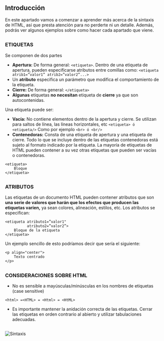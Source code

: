 ## Introducción
En este apartado vamos a comenzar a aprender más acerca de la sintaxis de HTML, así que presta atención para no perderte ni un detalle. Además, podrás ver algunos ejemplos sobre como hacer cada apartado que viene.

##

### ETIQUETAS
Se componen de dos partes
- **Apertura:** De forma general: ```<etiqueta>```. Dentro de una etiqueta de apertura, pueden especificarse atributos entre comillas como:
```<etiqueta atrib1=”valor1” atrib2=”valor2”...>```
- Un **atributo** especifica un parámetro que modifica el comportamiento de la etiqueta.
- **Cierre:** De forma general: ```</etiqueta>```
- **Algunas** etiquetas **no necesitan** etiqueta de **cierre** ya que son autocontenidas.

Una etiqueta puede ser:
- **Vacía:** No contiene elementos dentro de la apertura y cierre. Se utilizan para saltos de línea, las líneas horizontales, etc
```<etiqueta> ó <etiqueta/>```
Como por ejemplo ```<br> ó <br/>```
 - **Contenedoras:** Consta de una etiqueta de apertura y una etiqueta de cierre. Todo lo que se incluye dentro de las etiquetas contenedoras está sujeto al formato indicado por la etiqueta. La mayoría de etiquetas de HTML pueden contener a su vez otras etiquetas que pueden ser vacías o contenedoras.
```
<etiqueta>
	Bloque
</etiqueta>
```
  ##
  ### ATRIBUTOS
Las etiquetas de un documento HTML pueden contener atributos que son **una serie de valores que harán que los efectos que producen las etiquetas varíen,** ya sean colores, alineación, estilos, etc. Los atributos se especifican:
```
<etiqueta atributo1=”valor1"
		  atributo2=”valor2”>
	Bloque de la etiqueta
</etiqueta>
```
Un ejemplo sencillo de esto podríamos decir que sería el siguiente:
```
<p align="center">
	Texto centrado
</p>
```
  ##
  ### CONSIDERACIONES SOBRE HTML
 - No es sensible a mayúsculas/minúsculas en los nombres de etiquetas (case sensitive)
```
<html> =<HTML> = <Html> = <HtML>
```
 - Es importante mantener la anidación correcta de las etiquetas. Cerrar las etiquetas en orden contrario al abierto y utilizar tabulaciones adecuadas.

  ##

  ![Sintaxis](./fotos/foto.png)
  
